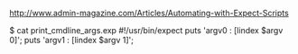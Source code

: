 
http://www.admin-magazine.com/Articles/Automating-with-Expect-Scripts

$ cat  print_cmdline_args.exp
#!/usr/bin/expect
puts 'argv0 : [lindex $argv 0]';
puts 'argv1 : [lindex $argv 1]';
